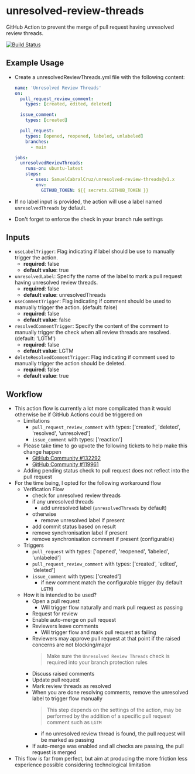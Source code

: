 # unresolved-review-threads

GitHub Action to prevent the merge of pull request having unresolved review threads.

[![Build Status](https://github.com/SamuelCabralCruz/unresolved-review-threads/workflows/CI%20-%20Pipeline/badge.svg)](https://github.com/SamuelCabralCruz/unresolved-review-threads/actions)

## Example Usage

- Create a unresolvedReviewThreads.yml file with the following content:

  ```yaml
  name: 'Unresolved Review Threads'
  on:
    pull_request_review_comment:
      types: [created, edited, deleted]

    issue_comment:
      types: [created]

    pull_request:
      types: [opened, reopened, labeled, unlabeled]
      branches:
        - main

  jobs:
    unresolvedReviewThreads:
      runs-on: ubuntu-latest
      steps:
        - uses: SamuelCabralCruz/unresolved-review-threads@v1.x
          env:
            GITHUB_TOKEN: ${{ secrets.GITHUB_TOKEN }}
  ```

- If no label input is provided, the action will use a label named `unresolvedThreads` by default.
- Don't forget to enforce the check in your branch rule settings

## Inputs

- `useLabelTrigger`: Flag indicating if label should be use to manually trigger the action.
  - __required__: false
  - __default value__: true
- `unresolvedLabel`: Specify the name of the label to mark a pull request having unresolved review threads.
  - __required__: false
  - __default value__: unresolvedThreads
- `useCommentTrigger`: Flag indicating if comment should be used to manually trigger the action. (default: false)
  - __required__: false
  - __default value__: false
- `resolvedCommentTrigger`: Specify the content of the comment to manually trigger the check when all review threads are resolved. (default: 'LGTM')
  - __required__: false
  - __default value__: LGTM
- `deleteResolvedCommentTrigger`: Flag indicating if comment used to manually trigger the action should be deleted.
  - __required__: false
  - __default value__: true
  
## Workflow

- This action flow is currently a lot more complicated than it would otherwise be if GitHub Actions could be triggered on
  - Limitations
    - `pull_request_review_comment` with types: ['created', 'deleted', 'resolved', 'unresolved']
    - `issue_comment` with types: ['reaction']
  - Please take time to go upvote the following tickets to help make this change happen
    - [GitHub Community #132292](https://github.community/t/feature-request-event-trigger-on-pr-review-comment-resolution-change/132292)
    - [GitHub Community #119961](https://github.community/t/trigger-workflow-on-issue-comment-reaction/119961)
  - Adding pending status check to pull request does not reflect into the pull request
- For the time being, I opted for the following workaround flow
  - Verification Flow
    - check for unresolved review threads
    - if any unresolved threads
      - add unresolved label (`unresolvedThreads` by default)
    - otherwise
      - remove unresolved label if present
    - add commit status based on result
    - remove synchronisation label if present
    - remove synchronisation comment if present (configurable)
  - Triggers 
    - `pull_request` with types: ['opened', 'reopened', 'labeled', 'unlabeled']
    - `pull_request_review_comment` with types: ['created', 'edited', 'deleted']
    - `issue_comment` with types: ['created']
      - if new comment match the configurable trigger (by default `LGTM`)
  - How it is intended to be used?
    - Open a pull request
      - Will trigger flow naturally and mark pull request as passing 
    - Request for review
    - Enable auto-merge on pull request
    - Reviewers leave comments 
      - Will trigger flow and mark pull request as failing
    - Reviewers may approve pull request at that point if the raised concerns are not blocking/major
      > Make sure the `Unresolved Review Threads` check is required into your branch protection rules
    - Discuss raised comments
    - Update pull request
    - Mark review threads as resolved
    - When you are done resolving comments, remove the unresolved label to trigger flow manually
      > This step depends on the settings of the action, may be performed by the addition of a specific pull request comment such as `LGTM` 
      - if no unresolved review thread is found, the pull request will be marked as passing
    - If auto-merge was enabled and all checks are passing, the pull request is merged
- This flow is far from perfect, but aim at producing the more friction less experience possible considering technological limitation
